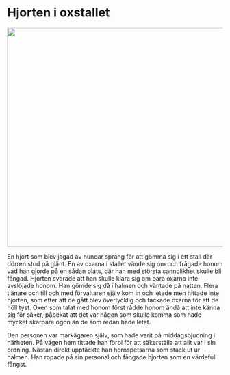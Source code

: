 # Hjorten i oxstallet

<img src="img/avif/02.png" width="512">

En hjort som blev jagad av hundar sprang för att gömma sig i ett stall där dörren stod på glänt. En av oxarna i stallet vände sig om och frågade honom vad han gjorde på en sådan plats, där han med största sannolikhet skulle bli fångad. Hjorten svarade att han skulle klara sig om bara oxarna inte avslöjade honom. Han gömde sig då i halmen och väntade på natten. Flera tjänare och till och med förvaltaren själv kom in och letade men hittade inte hjorten, som efter att de gått blev överlycklig och tackade oxarna för att de höll tyst. Oxen som talat med honom först rådde honom ändå att inte känna sig för säker, påpekat att det var någon som skulle komma som hade mycket skarpare ögon än de som redan hade letat.

Den personen var markägaren själv, som hade varit på middagsbjudning i närheten. På vägen hem tittade han förbi för att säkerställa att allt var i sin ordning. Nästan direkt upptäckte han hornspetsarna som stack ut ur halmen. Han ropade på sin personal och fångade hjorten som en värdefull fångst.
